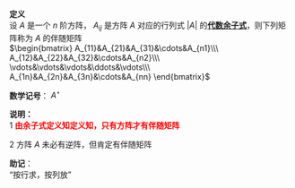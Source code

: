 **定义**  
设 $A$ 是一个 $n$ 阶方阵， $A_{ij}$ 是方阵 $A$ 对应的行列式 $|A|$ 的<u>**代数余子式**</u>，则下列矩阵称为 $A$ 的伴随矩阵  
 $\begin{bmatrix}  
A_{11}&A_{21}&A_{31}&\cdots&A_{n1}\\\   
A_{12}&A_{22}&A_{32}&\cdots&A_{n2}\\\   
\vdots&\vdots&\vdots&\ddots&\vdots\\\   
A_{1n}&A_{2n}&A_{3n}&\cdots&A_{nn}  
\end{bmatrix}$   
  
**数学记号**： $A^\star$   
  
**说明：**  
1 <font color=red>**由余子式定义知定义知，只有方阵才有伴随矩阵**</font>  
  
2 方阵 $A$ 未必有逆阵，但肯定有伴随矩阵  
  
**助记**：  
“按行求，按列放”  
